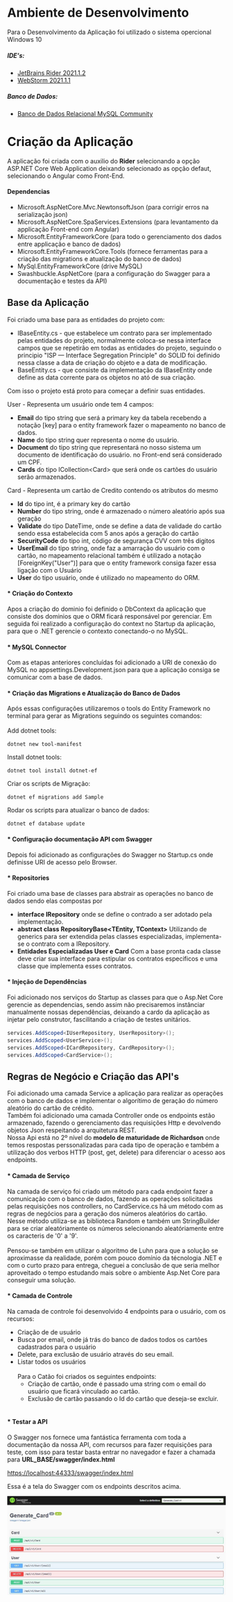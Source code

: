 # Ambiente de Desenvolvimento

Para o Desenvolvimento da Aplicação foi utilizado o sistema opercional Windows 10

##### IDE's:

* [JetBrains Rider 2021.1.2](https://www.jetbrains.com/pt-br/rider/)
* [WebStorm 2021.1.1](https://www.jetbrains.com/pt-br/webstorm/)

##### Banco de Dados:

* [Banco de Dados Relacional MySQL Community](https://dev.mysql.com/downloads/mysql/)

# Criação da Aplicação

A aplicação foi criada com o auxilio do __Rider__ selecionando a opção ASP.NET Core Web Application deixando selecionado
as opção defaut, selecionando o Angular como Front-End.

#### Dependencias

* Microsoft.AspNetCore.Mvc.NewtonsoftJson (para corrigir erros na serialização json)
* Microsoft.AspNetCore.SpaServices.Extensions (para levantamento da applicação Front-end com Angular)
* Microsoft.EntityFrameworkCore (para todo o gerenciamento dos dados entre applicação e banco de dados)
* Microsoft.EntityFrameworkCore.Tools (fornece ferramentas para a criação das migrations e atualização do banco de
  dados)
* MySql.EntityFrameworkCore (drive MySQL)
* Swashbuckle.AspNetCore (para a configuração do Swagger para a documentação e testes da API)

## Base da Aplicação

Foi criado uma base para as entidades do projeto com:

* IBaseEntity.cs - que estabelece um contrato para ser implementado pelas entidades do projeto, normalmente coloca-se
  nessa interface campos que se repetirão em todas as entidades do projeto, seguindo o principio "ISP — Interface
  Segregation Principle" do SOLID foi definido nessa classe a data de criação do objeto e a data de modificação.
* BaseEntity.cs - que consiste da implementação da IBaseEntity onde define as data corrente para os objetos no ató de
  sua criação.

Com isso o projeto está proto para começar a definir suas entidades.

User - Representa um usuário onde tem 4 campos:

* __Email__ do tipo string que será a primary key da tabela recebendo a notação [key] para o entity framework fazer o
  mapeamento no banco de dados.
* __Name__ do tipo string quer representa o nome do usuário.
* __Document__ do tipo string que representará no nosso sistema um documento de identificação do usuário. no Front-end
  será considerado um CPF.
* __Cards__ do tipo ICollection<Card\> que será onde os cartões do usuário serão armazenados.

Card - Representa um cartão de Credito contendo os atributos do mesmo

* __Id__ do tipo int, é a primary key do cartão
* __Number__ do tipo string, onde é armazenado o número aleatório após sua geração
* __Validate__ do tipo DateTime, onde se define a data de validade do cartão sendo essa estabelecida com 5 anos após a
  geração do cartão
* __SecurityCode__ do tipo int, código de segurança CVV com três digitos
* __UserEmail__ do tipo string, onde faz a amarração do usuário com o cartão, no mapeamento relacional também é
  utilizado a notação  [ForeignKey("User")] para que o entity framework consiga fazer essa ligação com o Usuário
* __User__ do tipo usuário, onde é utilizado no mapeamento do ORM.

####             * Criação do Contexto

Apos a criação do dominio foi definido o DbContext da aplicação que consiste dos dominios que o ORM ficará responsável
por gerenciar. Em seguida foi realizado a configuração do context no Startup da aplicação, para que o .NET gerencie o
contexto conectando-o no MySQL.

####             * MySQL Connector

Com as etapas anteriores concluídas foi adicionado a URI de conexão do MySQL no appsettings.Development.json para que a
aplicação consiga se comunicar com a base de dados.

####             * Criação das Migrations e Atualização do Banco de Dados

Após essas configurações utilizaremos o tools do Entity Framework no terminal para gerar as Migrations seguindo os
seguintes comandos:  
</br>
Add dotnet tools:

```console
dotnet new tool-manifest
```

Install dotnet tools:

```console
dotnet tool install dotnet-ef
```

Criar os scripts de Migração:

```console
dotnet ef migrations add Sample
```

Rodar os scripts para atualizar o banco de dados:

```console
dotnet ef database update
```

####             * Configuração documentação API com Swagger

Depois foi adicionado as configurações do Swagger no Startup.cs onde definisse URI de acesso pelo Browser.

####             * Repositories

Foi criado uma base de classes para abstrair as operações no banco de dados sendo elas compostas por

* __interface IRepository__ onde se define o contrado a ser adotado pela implementação.
* __abstract class RepositoryBase<TEntity, TContext>__ Utilizando de generics para ser extendida pelas classes
  especializadas, implementa-se o contrato com a IRepository.
* __Entidades Especializadas User e Card__ Com a base pronta cada classe deve criar sua interface para estipular os
  contratos especificos e uma classe que implementa esses contratos.

####             * Injeção de Dependências

Foi adicionado nos serviços do Startup as classes para que o Asp.Net Core gerencie as dependencias, sendo assim não
precisaremos instânciar manualmente nossas dependências, deixando a cardo da aplicação as injetar pelo construtor,
fascilitando a criação de testes unitários.

```c#
services.AddScoped<IUserRepository, UserRepository>();
services.AddScoped<UserService>();
services.AddScoped<ICardRepository, CardRepository>();
services.AddScoped<CardService>();
```

## Regras de Negócio e Criação das API's

Foi adicionado uma camada Service a aplicação para realizar as operações com o banco de dados e implementar o algorítimo
de geração do número aleatório do cartão de crédito.   
Também foi adicionado uma camada Controller onde os endpoints estão armazenado, fazendo o gerenciamento das requisições
Http e devolvendo objetos Json respeitando a arquitetura REST.  
Nossa Api está no 2º nível do __modelo de maturidade de Richardson__ onde temos respostas perssonalizadas para cada tipo
de operação e também a utilização dos verbos HTTP (post, get, delete) para diferenciar o acesso aos endpoints.

####             * Camada de Serviço

Na camada de serviço foi criado um método para cada endpoint fazer a comunicação com o banco de dados, fazendo as
operações solicitadas pelas requisições nos controllers, no CardService.cs há um método com as regras de negócios para a
geração dos números aleatórios do cartão. Nesse método utiliza-se as biblioteca Random e também um StringBuilder para se
criar aleatóriamente os números selecionando aleatóriamente entre os caracteris de '0' a '9'.
<br>
<br>
Pensou-se também em utilizar o algoritmo de Luhn para que a solução se aproximasse da realidade, porém com pouco domínio
da técnologia .NET e com o curto prazo para entrega, cheguei a conclusão de que seria melhor aproveitado o tempo
estudando mais sobre o ambiente Asp.Net Core para conseguir uma solução.

####             * Camada de Controle

Na camada de controle foi desenvolvido 4 endpoints para o usuário, com os recursos:

* Criação de de usuário
* Busca por email, onde já trás do banco de dados todos os cartões cadastrados para o usuário
* Delete, para exclusão de usuário através do seu email.
* Listar todos os usuários
  <br>
  <br>
  Para o Catão foi criados os seguintes endpoints:
    * Criação de cartão, onde é passado uma string com o email do usuário que ficará vinculado ao cartão.
    * Exclusão de cartão passando o Id do cartão que deseja-se excluir.
      <br>
      <br>

####             * Testar a API

O Swagger nos fornece uma fantástica ferramenta com toda a documentação da nossa API, com recursos para fazer
requisições para teste, com isso para testar basta entrar no navegador e fazer a chamada para 
__URL_BASE/swagger/index.html__  


[https://localhost:44333/swagger/index.html](https://localhost:44333/swagger/index.html)

Essa é a tela do Swagger com os endpoints descritos acima.

![Tela Swagger](./Img/swagger.JPG)



